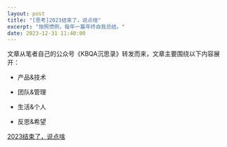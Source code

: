```yaml
---
layout: post
title: "[思考]2023结束了，说点啥"
excerpt: "按照惯例，每年一篇年终自我总结。"
date: 2023-12-31 11:40:00
---
```


文章从笔者自己的公众号《KBQA沉思录》转发而来，文章主要围绕以下内容展开：

+ 产品&技术

+ 团队&管理

+ 生活&个人

+ 反思&希望

[2023结束了，说点啥](https://mp.weixin.qq.com/s?__biz=MzU2MTY2ODEzNA==&mid=2247484851&idx=1&sn=1f6d75dd9abce4be821da5a06e64b577&chksm=fc740cfacb0385ec2bd720a1d6f8892796f1b685554dd61211b5aaf30811d5ea694602a7857e&token=621411851&lang=zh_CN#rd)
